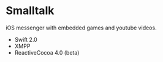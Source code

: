 # Smalltalk

iOS messenger with embedded games and youtube videos.

- Swift 2.0
- XMPP
- ReactiveCocoa 4.0 (beta)


